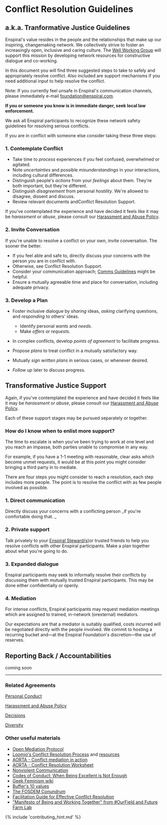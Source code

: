 # Conflict Resolution Guidelines
## a.k.a. Tranformative Justice Guidelines

Enspiral's value resides in the people and the relationships that make up our inspiring, changemaking network.  We collectively strive to foster an increasingly open, inclusive and caring culture.  The [Well Working Group](https://handbook.enspiral.com/working-groups/well_working_group.html) will support this mission by developing network resources for constructive dialogue and co-working.

In this document you will find three suggested steps to take to safely and appropriately resolve conflict. Also included are support mechanisms if you need additional input to help resolve the conflict.

Note: If you currently feel unsafe in Enspiral's communication channels, please immediately e-mail [foundation@enspiral.com](mailto:foundation@enspiral.com).

**If you or someone you know is in immediate danger, seek local law enforcement.**

We ask all Enspiral participants to recognize these network safety guidelines for resolving serious conflicts.

If you are in conflict with someone else consider taking these three steps:

### 1.  Contemplate Conflict

- Take time to _process_ experiences if you feel confused, overwhelmed or agitated.
- Note _uncertainties_ and possible _misunderstandings_ in your interactions, including cultural differences.
- Distinguish people's _actions_ from your _feelings_ about them.  They're both important, but they're different.
- Distinguish _disagreement_ from personal _hostility._  We're allowed to disagree, dissent and discuss.
- Review relevant documents andConflict Resolution Support.

If you've contemplated the experience and have decided it feels like it may be _harassment_ or _abuse_, please consult our [Harassment and Abuse Policy](https://docs.google.com/document/d/1dT7G-dsQi7TCjgiGfrQqUOWWBAsuDcKdtQ3Ol95jxLA/edit#heading=h.mjik30199qog).

### 2.  Invite Conversation

If you're unable to resolve a conflict on your own, invite conversation.  The sooner the better.

- If you feel able and safe to, directly discuss your concerns with the person you are in conflict with.
- Otherwise, see Conflict Resolution Support.
- Consider your communication approach; [Comms Guidelines](https://handbook.enspiral.com/guides/comms_guidelines.html) might be helpful.
- Ensure a mutually agreeable time and place for conversation, including adequate privacy.

### 3.  Develop a Plan

- Foster inclusive dialogue by _sharing_ ideas, _asking_ clarifying questions, and _responding_ to others' ideas.
  - Identify personal _wants_ and _needs_.
  - Make _offers_ or _requests_.

- In complex conflicts, develop _points of agreement_ to facilitate progress.
- Propose _plans_ to treat conflict in a mutually satisfactory way.
- Mutually _sign written plans_ in serious cases, or whenever desired.
- _Follow up_ later to discuss progress.

## Transformative Justice Support

Again, if you've contemplated the experience and have decided it feels like it may be _harassment_ or _abuse_, please consult our [Harassment and Abuse Policy](https://docs.google.com/document/d/1dT7G-dsQi7TCjgiGfrQqUOWWBAsuDcKdtQ3Ol95jxLA/edit#heading=h.mjik30199qog).

Each of these support stages may be pursued separately or together.

### How do I know when to enlist more support?

The time to escalate is when you've been trying to work at one level and you reach an impasse, both parties unable to compromise in any way.

For example, if you have a 1-1 meeting with reasonable, clear asks which become unmet requests, it would be at this point you might consider bringing a third party in to mediate.

There are four steps you might consider to reach a resolution, each step includes more people. The point is to resolve the conflict with as few people involved as possible.

### 1. Direct communication

Directly discuss your concerns with a conflicting person _if you're comfortable doing that.  _

### 2. Private support

Talk privately to your [Enspiral Steward(s)](https://handbook.enspiral.com/stewardship_agreement.html)or trusted friends to help you resolve conflicts with other Enspiral participants. Make a plan together about what you're going to do.

### 3. Expanded dialogue

Enspiral participants may seek to informally resolve their conflicts by discussing them with mutually trusted Enspiral participants.  This may be done either confidentially or openly.

### 4. Mediation

For intense conflicts, Enspiral participants may request mediation meetings which are assigned to trained, in-network (orexternal) mediators.

Our expectations are that a mediator is suitably qualified, costs incurred will be negotiated directly with the people involved. We commit to hosting a recurring bucket and—at the Enspiral Foundation's discretion—the use of reserves.

## Reporting Back / Accountabilities

coming soon

______

### Related Agreements

[Personal Conduct](https://docs.google.com/document/d/1imAamOKSoqpCHnrsM8U2CWuZTrmOo5WYkqsVYETG_fk/edit?usp=sharing)

[Harassment and Abuse Policy](https://docs.google.com/document/d/1dT7G-dsQi7TCjgiGfrQqUOWWBAsuDcKdtQ3Ol95jxLA/edit#heading=h.mjik30199qog)

[Decisions](https://handbook.enspiral.com/agreements/decisions.html)

[Diversity](/agreements/diversity.md)


### Other useful materials

* [Open Mediation Protocol](https://docs.google.com/document/d/1WU0cf3wyeX4NIgXPDOzocn9UxAUM5aDaN_9VZGf5sB4/edit?usp=sharing)
* [Loomio's Conflict Resolution Process](http://loomio.coop/conflict_resolution.html) and [resources](http://loomio.coop/conflict_resolution_resources.html)
* [AORTA - Conflict mediation in action](https://github.com/valueflows/valueflows/files/371989/Conflict.Mediation.in.Action.March.2015.pdf)
* [AORTA - Conflict Resolution Worksheet](https://github.com/valueflows/valueflows/files/371994/AORTA.Conflict.Resolution.Worksheet.pdf)
* [Nonviolent Communication](http://cnvc.org/)
* [Codes of Conduct: When Being Excellent is Not Enough](https://modelviewculture.com/pieces/codes-of-conduct-when-being-excellent-is-not-enough)
* [Geek Feminism wiki](http://geekfeminism.wikia.com/wiki/Code_of_conduct_evaluations#Effective_codes_of_conduct)
* [Buffer's 10 values](https://open.buffer.com/buffer-values/)
* [The FOSDEM Conundrum](http://www.sarahmei.com/blog/2015/02/01/the-fosdem-conundrum/)
* [Facilitation Guide for Effective Conflict Resolution](http://peacefulschoolsinternational.org/wp-content/uploads/cooperative-guide-to-conflict-resolution.pdf)
* ["Manifesto of Being and Working Together" from #OurField and Future Farm Lab](http://www.phoebetickell.com/s/Manifesto_of_Being_and_Working_Together-c3kd.pdf)

{% include 'contributing_hint.md' %}
